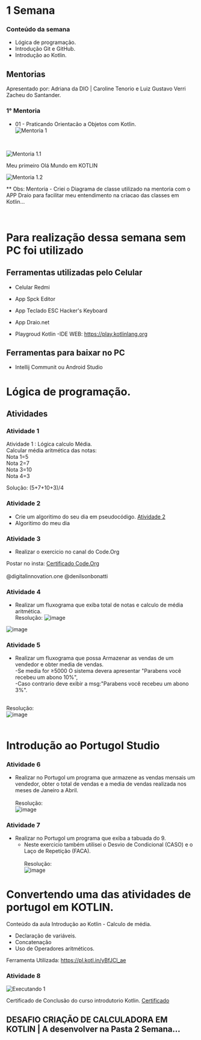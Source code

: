 # 1 Semana

### Conteúdo da semana

- Lógica de programação.
- Introdução Git e GitHub.
- Introdução ao Kotlin.

## Mentorias

Apresentado por: Adriana da DIO | Caroline Tenorio e Luiz Gustavo Verri Zacheu do Santander.
<br>
 
### 1° Mentoria 

- 01 - Praticando Orientacão a Objetos com Kotlin.<br>
![Mentoria 1]( https://raw.githubusercontent.com/PaulaSena/BootcampSantanderMobile/main/1%20Semana/Img/Mentoria1.jpg "Imagem da mentoria 1")

<br>


![Mentoria 1.1](https://raw.githubusercontent.com/PaulaSena/BootcampSantanderMobile/b6ce028fa261bad2da09d9f2128fe7e54873bd39/1%20Semana/Img/Practicando%20Orientaci%C3%B3n%20la%20Objetos%201.svg) <br>


Meu primeiro Olá Mundo em KOTLIN <br>

![Mentoria 1.2]( https://github.com/PaulaSena/BootcampSantanderMobile/blob/main/1%20Semana/Img/OlaMundoKotlin.gif?raw=true "Imagem do site Playgroud Kotlin")<br>

** Obs: Mentoria - Criei o Diagrama de classe utilizado na mentoria com o APP Draio para facilitar meu entendimento na criacao das classes em Kotlin...

<br>


 # Para realização dessa semana sem PC foi utilizado


## Ferramentas utilizadas pelo Celular

  - Celular Redmi <br>

   - App Spck Editor <br>

   - App Teclado ESC Hacker's Keyboard <br>

   - App Draio.net <br>
   
   - Playgroud Kotlin -IDE WEB: https://play.kotlinlang.org <br>
   
## Ferramentas para baixar no PC

  - Intellij Communit ou Android Studio <br>
 

# Lógica de programação.

## Atividades 
 
### Atividade 1 

Atividade 1 : Lógica calculo Média.
<br> 
Calcular média aritmética das notas:<br>
Nota 1=5<br>
Nota 2=7<br>
Nota 3=10<br>
Nota 4=3<br>

Solução: (5+7+10+3)/4

### Atividade 2 

- Crie um algoritimo do seu dia em pseudocódigo.
<a href="https://github.com/PaulaSena/BootcampSantanderMobile/blob/main/1%20Semana/Img/meu%20dia.txt"> Atividade 2</a><br>
- Algoritimo do meu dia

### Atividade 3
- Realizar o exercicio no canal do Code.Org

Postar no insta: <a href="https://raw.githubusercontent.com/PaulaSena/BootcampSantanderMobile/main/1%20Semana/Img/Certif.jpg">Certificado Code.Org </a><br><br>
@digitalinnovation.one
@denilsonbonatti

### Atividade 4
- Realizar um fluxograma que exiba total de notas e calculo de  média aritmética.<br>
Resolução:
![image](https://raw.githubusercontent.com/PaulaSena/BootcampSantanderMobile/main/1%20Semana/Img/img-fluxograma2.PNG)<br>

![image](https://raw.githubusercontent.com/PaulaSena/BootcampSantanderMobile/main/1%20Semana/Img/img-fluxograma2.2.PNG)

### Atividade 5 
- Realizar um fluxograma que possa Armazenar as vendas de um vendedor e obter media de vendas.<br>
-Se media for ≥5000 O sistema devera apresentar "Parabens você recebeu um abono 10%", <br>
-Caso contrario deve exibir a msg:"Parabens você recebeu um abono 3%".<br><br>

Resolução:<br>
![image](https://raw.githubusercontent.com/PaulaSena/BootcampSantanderMobile/main/1%20Semana/Img/mediaVendasVendedor.PNG)<br><br>

# Introdução ao Portugol Studio <br>

### Atividade 6 
- Realizar no Portugol um programa que armazene as vendas mensais um vendedor, obter o total de vendas e a media de vendas realizada nos meses de Janeiro a Abril. <br><br>
Resolução:<br>
![image](https://raw.githubusercontent.com/PaulaSena/BootcampSantanderMobile/main/1%20Semana/Img/2021-08-10%2023-16-59.gif)

### Atividade 7
- Realizar no Portugol um programa que exiba a tabuada do 9. <br>
  * Neste exercicio também utilisei o Desvio de Condicional (CASO) e o Laço de Repetição (FACA).<br><br> 
Resolução:<br>
![image](https://raw.githubusercontent.com/PaulaSena/BootcampSantanderMobile/main/1%20Semana/Img/caso%20faca.gif)


# Convertendo uma das atividades de portugol em  KOTLIN.

Conteúdo da aula Introdução ao Kotlin - Calculo de média.

- Declaração de variáveis.
- Concatenação 
- Uso de Operadores aritméticos.

Ferramenta Utilizada:
<a href="https://pl.kotl.in/yBfJCl_ae"> https://pl.kotl.in/yBfJCl_ae </a><br>

### Atividade 8
![Executando 1]( https://raw.githubusercontent.com/PaulaSena/BootcampSantanderMobile/main/1%20Semana/Img/Executando%20conteudo%20da%20aula%20-%20%20Calculo%20de%20m%C3%A9dia..PNG "Imagem Executando conteudo da aula -  Calculo de média. 1")<br>


Certificado de Conclusão do curso introdutorio Kotlin.
<a href="https://www.linkedin.com/in/paulassena/">Certificado</a><br>

## DESAFIO CRIAÇÃO DE CALCULADORA EM KOTLIN | A desenvolver na Pasta 2 Semana...



